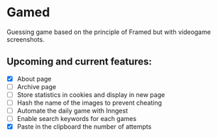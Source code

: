 # Gamed
Guessing game based on the principle of Framed but with videogame screenshots.

## Upcoming and current features:
- [x] About page
- [ ] Archive page
- [ ] Store statistics in cookies and display in new page
- [ ] Hash the name of the images to prevent cheating
- [ ] Automate the daily game with Inngest
- [ ] Enable search keywords for each games
- [x] Paste in the clipboard the number of attempts
